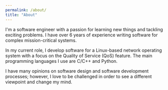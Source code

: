 ```yaml
---
permalink: /about/
title: "About"
---
```


I'm a software engineer with a passion for learning new things and tackling exciting problems. I have over 6 years of experience writing software for complex mission-critical systems. 

In my current role, I develop software for a Linux-based network operating system with a focus on the Quality of Service (QoS) feature. The main programming languages I use are C/C++ and Python.

I have many opinions on software design and software development processes; however, I love to be challenged in order to see a different viewpoint and change my mind.
